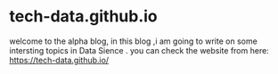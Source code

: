 # tech-data.github.io
welcome to the alpha blog, 
in this blog ,i am going to write on some intersting topics in Data Sience .
you can check the website from here: https://tech-data.github.io/
